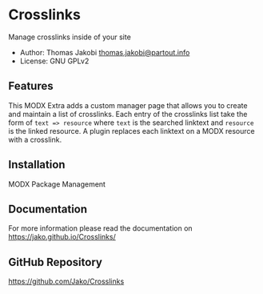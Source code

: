 # Crosslinks

Manage crosslinks inside of your site

- Author: Thomas Jakobi <thomas.jakobi@partout.info>
- License: GNU GPLv2

## Features

This MODX Extra adds a custom manager page that allows you to create and
maintain a list of crosslinks. Each entry of the crosslinks list take the form
of `text => resource` where `text` is the searched linktext and `resource` is
the linked resource. A plugin replaces each linktext on a MODX resource with a
crosslink.

## Installation

MODX Package Management

## Documentation

For more information please read the documentation on https://jako.github.io/Crosslinks/

## GitHub Repository

https://github.com/Jako/Crosslinks
